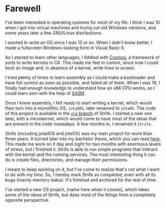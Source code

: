 # Farewell
I've been interested in operating systems for most of my life. I think I was 10 when I got into virtual machines and trying out old Windows versions,
and some years later a few GNU/Linux distributions.

I wanted to write an OS since I was 13 or so. When I didn't know better, I made a fullscreen Windows-looking form in Visual Basic 6.

As I started to learn other languages, I fiddled with [Cosmos](https://www.gocosmos.org/docs/develop-your-own-os-in-dotnet/), a framework of sorts to write
kernels in C#. This made me feel in control, since now I could boot an image and, in absence of a kernel, write lines to screen.

I tried plenty of times to learn assembly so I could make a bootloader and have full control as soon as possible, and failed all of them. When I was 18, I
finally had enough knowledge to understand how an x86 CPU works, so I could learn asm with the help of [SASM](https://dman95.github.io/SASM/english.html).

Once I knew assembly, I felt ready to start writing a kernel, which would then turn into a monolithic OS, `jotadOS`, later renamed to `jotaOS`. The code of
this project is available in the [`old` branch](https://github.com/the-strife-project/Strife/tree/old) of Strife. I started a new one later, with a
microkernel, which would come to have most of the ideas that are present in the code nowadays. A few months in, I renamed it `Strife`.

Strife (including jotadOS and jotaOS) was my main project for more than three years. It turned later into my bachelor thesis, which you can read
[here](https://jlxip.net/theses).
This made me work on it day and night for two months with enormous levels of stress, but I finished it. Strife is able to run simple programs that interact
with the kernel and the running services. The most interesting thing it can do is create files, directories, and manage their permissions.

I meant to keep working on it, but I've come to realize that's not what I want to do with my time. So, I hereby mark Strife as _completed_,
even with all its bugs (mainly memory leaks). It's finished and archived for the rest of time.

I've started a new OS project, (name here when it comes), which takes some of the ideas of Strife, but does most of the things from a completely opposite perspective.
